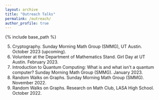 ```yaml
---
layout: archive
title: "Outreach Talks"
permalink: /outreach/
author_profile: true
---
```


{% include base_path %}


5. Cryptography. Sunday Morning Math Group (SMMG), UT Austin. October 2023 (upcoming).
4. Volunteer at the Department of Mathematics Stand. Girl Day at UT Austin. February 2023.
3. Introduction to Quantum Computing: What is and what isn't a quantum computer? Sunday Morning Math Group (SMMG). January 2023.
2. Random Walks on Graphs. Sunday Morning Math Group (SMMG). November 2022.
1. Random Walks on Graphs. Research on Math Club, LASA High School. October 2022.
